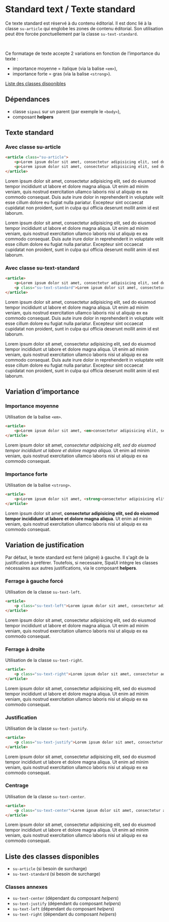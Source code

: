 # Standard text / Texte standard

Ce texte standard est réservé à du contenu éditorial. Il est donc lié à la classe `su-article` qui englobe les zones de contenu éditorial. Son utilisation peut être forcée ponctuellement par la classe `su-text-standard`.

<br />

Ce formatage de texte accepte 2 variations en fonction de l’importance du texte&nbsp;:
- importance moyenne&nbsp;= italique (via la balise `<em>`),
- importance forte&nbsp;= gras (via la balise `<strong>`).

<a href="#liste-classes" target="_self" class="link-button">Liste des classes disponibles</a>


<div class="alerte">

## Dépendances
- classe `sipaui` sur un parent (par exemple le `<body>`),
- composant **helpers**</li>

</div>

<!-- STORY -->

## Texte standard

### Avec classe su-article
 
```html
<article class="su-article">
	<p>Lorem ipsum dolor sit amet, consectetur adipisicing elit, sed do eiusmod tempor incididunt ut labore et dolore magna aliqua. Ut enim ad minim veniam, quis nostrud exercitation ullamco laboris nisi ut aliquip ex ea commodo consequat. Duis aute irure dolor in reprehenderit in voluptate velit esse cillum dolore eu fugiat nulla pariatur. Excepteur sint occaecat cupidatat non proident, sunt in culpa qui officia deserunt mollit anim id est laborum.</p>
	<p>Lorem ipsum dolor sit amet, consectetur adipisicing elit, sed do eiusmod tempor incididunt ut labore et dolore magna aliqua. Ut enim ad minim veniam, quis nostrud exercitation ullamco laboris nisi ut aliquip ex ea commodo consequat. Duis aute irure dolor in reprehenderit in voluptate velit esse cillum dolore eu fugiat nulla pariatur. Excepteur sint occaecat cupidatat non proident, sunt in culpa qui officia deserunt mollit anim id est laborum.</p>
</article>
```

<div class="sipaui">
	<article class="su-article">
		<p>Lorem ipsum dolor sit amet, consectetur adipisicing elit, sed do eiusmod tempor incididunt ut labore et dolore magna aliqua. Ut enim ad minim veniam, quis nostrud exercitation ullamco laboris nisi ut aliquip ex ea commodo consequat. Duis aute irure dolor in reprehenderit in voluptate velit esse cillum dolore eu fugiat nulla pariatur. Excepteur sint occaecat cupidatat non proident, sunt in culpa qui officia deserunt mollit anim id est laborum.</p>
		<p>Lorem ipsum dolor sit amet, consectetur adipisicing elit, sed do eiusmod tempor incididunt ut labore et dolore magna aliqua. Ut enim ad minim veniam, quis nostrud exercitation ullamco laboris nisi ut aliquip ex ea commodo consequat. Duis aute irure dolor in reprehenderit in voluptate velit esse cillum dolore eu fugiat nulla pariatur. Excepteur sint occaecat cupidatat non proident, sunt in culpa qui officia deserunt mollit anim id est laborum.</p>
	</article>
</div>






### Avec classe su-text-standard
 
```html
<article>
	<p>Lorem ipsum dolor sit amet, consectetur adipisicing elit, sed do eiusmod tempor incididunt ut labore et dolore magna aliqua. Ut enim ad minim veniam, quis nostrud exercitation ullamco laboris nisi ut aliquip ex ea commodo consequat. Duis aute irure dolor in reprehenderit in voluptate velit esse cillum dolore eu fugiat nulla pariatur. Excepteur sint occaecat cupidatat non proident, sunt in culpa qui officia deserunt mollit anim id est laborum.</p>
	<p class="su-text-standard">Lorem ipsum dolor sit amet, consectetur adipisicing elit, sed do eiusmod tempor incididunt ut labore et dolore magna aliqua. Ut enim ad minim veniam, quis nostrud exercitation ullamco laboris nisi ut aliquip ex ea commodo consequat. Duis aute irure dolor in reprehenderit in voluptate velit esse cillum dolore eu fugiat nulla pariatur. Excepteur sint occaecat cupidatat non proident, sunt in culpa qui officia deserunt mollit anim id est laborum.</p>
</article>
```

<div class="sipaui">
	<article class="surcharge-paragraphe">
		<p>Lorem ipsum dolor sit amet, consectetur adipisicing elit, sed do eiusmod tempor incididunt ut labore et dolore magna aliqua. Ut enim ad minim veniam, quis nostrud exercitation ullamco laboris nisi ut aliquip ex ea commodo consequat. Duis aute irure dolor in reprehenderit in voluptate velit esse cillum dolore eu fugiat nulla pariatur. Excepteur sint occaecat cupidatat non proident, sunt in culpa qui officia deserunt mollit anim id est laborum.</p>
		<p class="su-text-standard">Lorem ipsum dolor sit amet, consectetur adipisicing elit, sed do eiusmod tempor incididunt ut labore et dolore magna aliqua. Ut enim ad minim veniam, quis nostrud exercitation ullamco laboris nisi ut aliquip ex ea commodo consequat. Duis aute irure dolor in reprehenderit in voluptate velit esse cillum dolore eu fugiat nulla pariatur. Excepteur sint occaecat cupidatat non proident, sunt in culpa qui officia deserunt mollit anim id est laborum.</p>
	</article>
</div>









## Variation d’importance

### Importance moyenne

Utilisation de la balise `<em>`.
 
```html
<article>
	<p>Lorem ipsum dolor sit amet, <em>consectetur adipisicing elit, sed do eiusmod tempor incididunt ut labore et dolore magna aliqua</em>. Ut enim ad minim veniam, quis nostrud exercitation ullamco laboris nisi ut aliquip ex ea commodo consequat.</p>
</article>
```

<div class="sipaui">
	<article>
		<p>Lorem ipsum dolor sit amet, <em>consectetur adipisicing elit, sed do eiusmod tempor incididunt ut labore et dolore magna aliqua</em>. Ut enim ad minim veniam, quis nostrud exercitation ullamco laboris nisi ut aliquip ex ea commodo consequat.</p>
	</article>
</div>

### Importance forte

Utilisation de la balise `<strong>`.

```html
<article>
	<p>Lorem ipsum dolor sit amet, <strong>consectetur adipisicing elit, sed do eiusmod tempor incididunt ut labore et dolore magna aliqua</strong>. Ut enim ad minim veniam, quis nostrud exercitation ullamco laboris nisi ut aliquip ex ea commodo consequat.</p>
</article>
```

<div class="sipaui">
	<article>
		<p>Lorem ipsum dolor sit amet, <strong>consectetur adipisicing elit, sed do eiusmod tempor incididunt ut labore et dolore magna aliqua</strong>. Ut enim ad minim veniam, quis nostrud exercitation ullamco laboris nisi ut aliquip ex ea commodo consequat.</p>
	</article>
</div>








## Variation de justification

Par défaut, le texte standard est ferré (aligné) à gauche. Il s'agit de la justification à préférer. Toutefois, si necessaire, SipaUI intègre les classes nécessaires aux autres justifications, via le composant **helpers**.

### Ferrage à gauche forcé
 
Utilisation de la classe `su-text-left`.

```html
<article>
	<p class="su-text-left">Lorem ipsum dolor sit amet, consectetur adipisicing elit, sed do eiusmod tempor incididunt ut labore et dolore magna aliqua. Ut enim ad minim veniam, quis nostrud exercitation ullamco laboris nisi ut aliquip ex ea commodo consequat.</p>
</article>
```

<div class="sipaui">
	<article>
		<p class="su-text-left">Lorem ipsum dolor sit amet, consectetur adipisicing elit, sed do eiusmod tempor incididunt ut labore et dolore magna aliqua. Ut enim ad minim veniam, quis nostrud exercitation ullamco laboris nisi ut aliquip ex ea commodo consequat.</p>
	</article>
</div>


### Ferrage à droite

Utilisation de la classe `su-text-right`.

 
```html
<article>
	<p class="su-text-right">Lorem ipsum dolor sit amet, consectetur adipisicing elit, sed do eiusmod tempor incididunt ut labore et dolore magna aliqua. Ut enim ad minim veniam, quis nostrud exercitation ullamco laboris nisi ut aliquip ex ea commodo consequat.</p>
</article>
```

<div class="sipaui">
	<article>
		<p class="su-text-right">Lorem ipsum dolor sit amet, consectetur adipisicing elit, sed do eiusmod tempor incididunt ut labore et dolore magna aliqua. Ut enim ad minim veniam, quis nostrud exercitation ullamco laboris nisi ut aliquip ex ea commodo consequat.</p>
	</article>
</div>


### Justification

Utilisation de la classe `su-text-justify`.

```html
<article>
	<p class="su-text-justify">Lorem ipsum dolor sit amet, consectetur adipisicing elit, sed do eiusmod tempor incididunt ut labore et dolore magna aliqua. Ut enim ad minim veniam, quis nostrud exercitation ullamco laboris nisi ut aliquip ex ea commodo consequat.</p>
</article>
```

<div class="sipaui">
	<article>
		<p class="su-text-justify">Lorem ipsum dolor sit amet, consectetur adipisicing elit, sed do eiusmod tempor incididunt ut labore et dolore magna aliqua. Ut enim ad minim veniam, quis nostrud exercitation ullamco laboris nisi ut aliquip ex ea commodo consequat.</p>
	</article>
</div>


### Centrage

Utilisation de la classe `su-text-center`.

 
```html
<article>
	<p class="su-text-center">Lorem ipsum dolor sit amet, consectetur adipisicing elit, sed do eiusmod tempor incididunt ut labore et dolore magna aliqua. Ut enim ad minim veniam, quis nostrud exercitation ullamco laboris nisi ut aliquip ex ea commodo consequat.</p>
</article>
```

<div class="sipaui">
	<article>
		<p class="su-text-center">Lorem ipsum dolor sit amet, consectetur adipisicing elit, sed do eiusmod tempor incididunt ut labore et dolore magna aliqua. Ut enim ad minim veniam, quis nostrud exercitation ullamco laboris nisi ut aliquip ex ea commodo consequat.</p>
	</article>
</div>



<div id="liste-classes">

## Liste des classes disponibles
- `su-article` (si besoin de surcharge)
- `su-text-standard` (si besoin de surcharge)

### Classes annexes
- `su-text-center` (dépendant du composant *helpers*)
- `su-text-justify` (dépendant du composant *helpers*)
- `su-text-left` (dépendant du composant *helpers*)
- `su-text-right` (dépendant du composant *helpers*)

</div>
